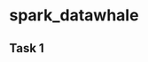# spark_datawhale

## Task 1

[spark基本原理、部署原理和WordCount编写]: (https://github.com/zhangchi0923/spark_datawhale/blob/master/notes/task1.md)



[spark基本原理、部署原理和WordCount编写]: https://github.com/zhangchi0923/spark_datawhale/blob/master/notes/task1.md	"spark基本原理、部署原理和WordCount编写"

